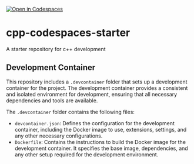 [![Open in Codespaces](https://classroom.github.com/assets/launch-codespace-2972f46106e565e64193e422d61a12cf1da4916b45550586e14ef0a7c637dd04.svg)](https://classroom.github.com/open-in-codespaces?assignment_repo_id=17833651)
# cpp-codespaces-starter

A starter repository for c++ development

## Development Container

This repository includes a `.devcontainer` folder that sets up a development container for the project. The development container provides a consistent and isolated environment for development, ensuring that all necessary dependencies and tools are available.

The `.devcontainer` folder contains the following files:

- `devcontainer.json`: Defines the configuration for the development container, including the Docker image to use, extensions, settings, and any other necessary configurations.
- `Dockerfile`: Contains the instructions to build the Docker image for the development container. It specifies the base image, dependencies, and any other setup required for the development environment.

